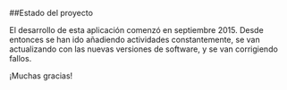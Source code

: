 
##Estado del proyecto

El desarrollo de esta aplicación comenzó en septiembre 2015. Desde entonces
se han ido añadiendo actividades constantemente, se van actualizando con las
nuevas versiones de software,  y se van corrigiendo fallos.

¡Muchas gracias!
